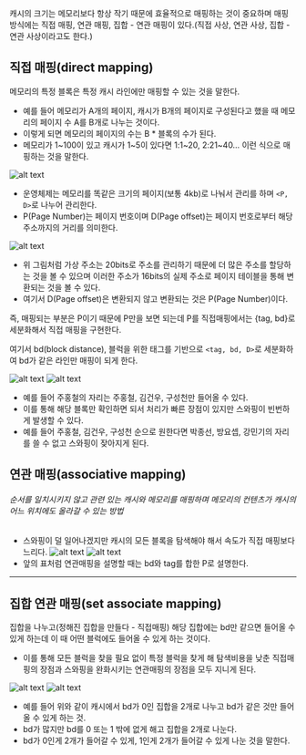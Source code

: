 캐시의 크기는 메모리보다 항상 작기 때문에 효율적으로 매핑하는 것이 중요하며 매핑 방식에는 직접 매핑, 연관 매핑, 집합 - 연관 매핑이 있다.(직접 사상, 연관 사상, 집합 - 연관 사상이라고도 한다.)

## 직접 매핑(direct mapping)

메모리의 특정 블록은 특정 캐시 라인에만 매핑할 수 있는 것을 말한다.

- 예를 들어 메모리가 A개의 페이지, 캐시가 B개의 페이지로 구성된다고 했을 때 메모리의 페이지 수 A를 B개로 나누는 것이다.
- 이렇게 되면 메모리의 페이지의 수는 B \* 블록의 수가 된다.
- 메모리가 1~100이 있고 캐시가 1~5이 있다면 1:1~20, 2:21~40… 이런 식으로 매핑하는 것을 말한다.

![alt text](<스크린샷 2025-05-15 오후 12.39.18.png>)

- 운영체제는 메모리를 똑같은 크기의 페이지(보통 4kb)로 나눠서 관리를 하며 `<P, D>`로 나누어 관리한다.
- P(Page Number)는 페이지 번호이며 D(Page offset)는 페이지 번호로부터 해당 주소까지의 거리를 의미한다.

![alt text](<스크린샷 2025-05-15 오후 12.40.16.png>)

- 위 그림처럼 가상 주소는 20bits로 주소를 관리하기 때문에 더 많은 주소를 할당하는 것을 볼 수 있으며 이러한 주소가 16bits의 실제 주소로 페이지 테이블을 통해 변환되는 것을 볼 수 있다.
- 여기서 D(Page offset)은 변환되지 않고 변환되는 것은 P(Page Number)이다.

즉, 매핑되는 부분은 P이기 때문에 P만을 보면 되는데 P를 직접매핑에서는 {tag, bd}로 세분화해서 직접 매핑을 구현한다.

여기서 bd(block distance), 블럭을 위한 태그를 기반으로 `<tag, bd, D>`로 세분화하여 bd가 같은 라인만 매핑이 되게 한다.

![alt text](<스크린샷 2025-05-15 오후 12.42.27.png>)
![alt text](<스크린샷 2025-05-15 오후 12.42.52.png>)

- 예를 들어 주홍철의 자리는 주홍철, 김건우, 구성천만 들어올 수 있다.
- 이를 통해 해당 블록만 확인하면 되서 처리가 빠른 장점이 있지만 스와핑이 빈번하게 발생할 수 있다.
- 예를 들어 주홍철, 김건우, 구성천 순으로 원한다면 박종선, 방요셉, 강민기의 자리를 쓸 수 없고 스와핑이 잦아지게 된다.

## 연관 매핑(associative mapping)

###### 순서를 일치시키지 않고 관련 있는 캐시와 메모리를 매핑하며 메모리의 컨텐츠가 캐시의 어느 위치에도 올라갈 수 있는 방법

- 스와핑이 덜 일어나겠지만 캐시의 모든 블록을 탐색해야 해서 속도가 직접 매핑보다 느리다.
  ![alt text](<스크린샷 2025-05-15 오후 12.44.27.png>)
  ![alt text](<스크린샷 2025-05-15 오후 12.44.53.png>)
- 앞의 표처럼 연관매핑을 설명할 때는 bd와 tag를 합한 P로 설명한다.

---

## 집합 연관 매핑(set associate mapping)

집합을 나누고(정해진 집합을 만들다 - 직접매핑) 해당 집합에는 bd만 같으면 들어올 수 있게 하는데 이 때 어떤 블럭에도 들어올 수 있게 하는 것이다.

- 이를 통해 모든 블럭을 찾을 필요 없이 특정 블럭을 찾게 해 탐색비용을 낮춘 직접매핑의 장점과 스와핑을 완화시키는 연관매핑의 장점을 모두 지니게 된다.

![alt text](<스크린샷 2025-05-15 오후 12.46.21.png>)
![alt text](<스크린샷 2025-05-15 오후 12.46.36.png>)

- 예를 들어 위와 같이 캐시에서 bd가 0인 집합을 2개로 나누고 bd가 같은 것만 들어올 수 있게 하는 것.
- bd가 많지만 bd를 0 또는 1 밖에 없게 해고 집합을 2개로 나눈다.
- bd가 0인게 2개가 들어갈 수 있게, 1인게 2개가 들어갈 수 있게 나눈 것을 말한다.
